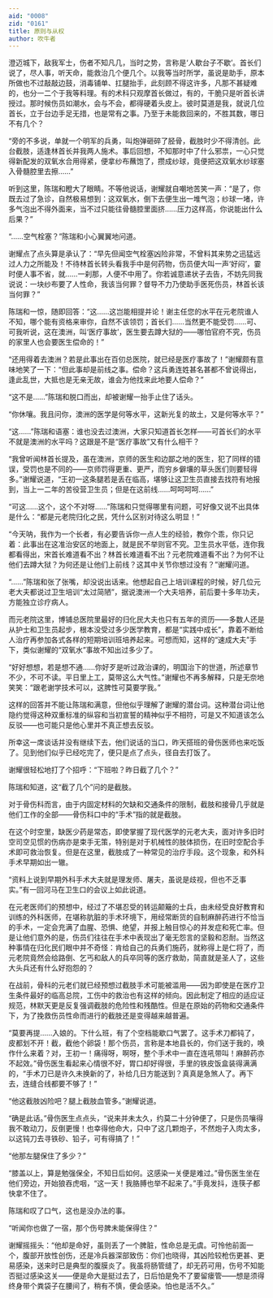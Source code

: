 ```yaml
---
aid: "0008"
zid: "0161"
title: 原则与从权
author: 吹牛者
---
```


澄迈城下，敌我军士，伤者不知凡几，当时之势，言称是‘人歇台子不歇’。首长们说了，尽人事，听天命，能救治几个便几个。以我等当时所学，虽说是助手，原本所做也不过敲敲边鼓，消毒铺单、扛腿抬手，此刻顾不得这许多，凡那不甚疑难的，也分一二个于我等料理。有的术科只观摩首长做过，有的，干脆只是听首长讲授过。那时候伤员如潮水，会与不会，都得硬着头皮上。彼时莫道是我，就说几位首长，立于台边手足无措，也是常有之事。乃至于未能救回来的，不胜其数，哪日不有几个？

“旁的不多说，单就一个明军的兵勇，叫炮弹砸碎了胫骨，截肢时少不得清创。此台截肢，适逢林首长并我两人施术。事后回想，不知那时中了什么邪祟，一心只觉得新配发的双氧水合用得紧，便拿纱布蘸饱了，攒成纱球，竟便把这双氧水纱球塞入骨髓腔里去擦……”

听到这里，陈瑞和瞪大了眼睛。不等他说话，谢耀就自嘲地苦笑一声：“是了，你既去过了急诊，自然极易想到：这双氧水，倒下去便生出一堆气泡；纱球一堵，许多气泡出不得外面来，当不过只能往骨髓腔里面挤……压力这样高，你说能出什么后果？”

“……空气栓塞？”陈瑞和小心翼翼地问道。

谢耀点了点头算是承认了：“早先但闻空气栓塞凶险非常，不曾料其来势之迅猛远过人力之所能及！不待林首长转头看我手中是何药物，伤员便大叫一声‘好闷’，霎时便人事不省，就……一刹那，人便不中用了。你若诚意递状子去告，不妨先同我说说：一块纱布要了人性命，我该当何罪？督导不力乃使助手医死伤员，林首长该当何罪？”

陈瑞和一惊，随即回答：“这……这岂能相提并论！谢主任您的水平在元老院谁人不知，哪个能有资格来审你，自然不该领罚；首长们……当然更不能受罚……可、可我听说，这在澳洲，叫‘医疗事故’，医生要去蹲大狱的――哪怕官府不究，伤员的家里人也会要医生偿命的！”

“还用得着去澳洲？若是此事出在百仞总医院，就已经是医疗事故了！”谢耀颇有意味地笑了一下：“但此事却是前线之事。偿命？这兵勇连姓甚名甚都不曾说得出，逢此乱世，大抵也是无亲无故，谁会为他找来此地要人偿命？”

“这不是……”陈瑞和脱口而出，却被谢耀一抬手止住了话头。

“你休嚷。我且问你，澳洲的医学是何等水平，这新光复的故土，又是何等水平？”

“这……”陈瑞和语塞：谁也没去过澳洲，大家只知道首长怎样——可首长们的水平不就是澳洲的水平吗？这跟是不是“医疗事故”又有什么相干？

“我曾听闻林首长提及，虽在澳洲，京师的医生和边鄙之地的医生，犯了同样的错误，受罚也是不同的――京师罚得更重、更严，而穷乡僻壤的草头医们则要轻得多。”谢耀说道，“王初一这条腿若是丢在临高，堪够让这卫生员直接去找符有地报到，当上一二年的苦役营卫生员；但是在这前线……呵呵呵呵……”

“可这……这个，这个不对呀……”陈瑞和只觉得哪里有问题，可好像又说不出具体是什么：“都是元老院归化之民，凭什么区别对待这么明显！”

“今天呐，我作为一个长者，有必要告诉你一点人生的经验，教你个乖，你只记着：此事出在这准治安区的地面上，就是民不举则官不究。卫生员水平低，连你我都看得出，宋首长难道看不出？林首长难道看不出？元老院难道看不出？为何不让他们去蹲大狱？为何还是让他们上前线？这其中关节你想过没有？”谢耀问道。

“……”陈瑞和张了张嘴，却没说出话来。他想起自己上培训课程的时候，好几位元老大夫都说过卫生培训“太过简陋”，据说澳洲一个大夫培养，前后要十多年功夫，方能独立诊疗病人。

而元老院这里，博铺总医院里最好的归化民大夫也只有五年的资历――多数人还是从护士和卫生员起步，根本没受过多少医学教育，都是“实践中成长”，靠着不断给人治疗再参加各式各样的短期培训班培养起来。可想而知，这样的“速成大夫”手下，类似谢耀的“双氧水”事故不知出过多少了。

“好好想想，若是想不通……你好歹是听过政治课的，明国治下的世道，所述章节不少，不可不读。平日里上工，莫带这么大气性。”谢耀也不再多解释，只是无奈地笑笑：“跟老谢学技术可以，这脾性可莫要学我。”

这样的回答并不能让陈瑞和满意，但他似乎理解了谢耀的潜台词。这种潜台词让他隐约觉得这种双重标准的纵容和当初宣誓的精神似乎不相符，可是又不知道该怎么反驳――也可能只是他心里并不真正想去反驳。

所幸这一席谈话并没有继续下去，他们说话的当口，昨天搭班的骨伤医师也来吃饭了。见到他们似乎已经吃完了，便只是点了点头，径自去打饭了。

谢耀很轻松地打了个招呼：“下班啦？昨日截了几个？”

陈瑞和知道，这“截了几个”问的是截肢。

对于骨伤科而言，由于内固定材料的欠缺和交通条件的限制，截肢和接骨几乎就是他们工作的全部――骨伤科口中的“手术”指的就是截肢。

在这个时空里，缺医少药是常态，即使掌握了现代医学的元老大夫，面对许多旧时空司空见惯的伤病亦是束手无策，特别是对于机械性的肢体损伤，在旧时空配合手术即可救治恢复。但是在这里，截肢成了一种常见的治疗手段。这个现象，和外科手术早期如出一辙。

“资料上说到早期外科手术大夫就是理发师、屠夫，虽说是歧视，但也不乏事实。”有一回河马在卫生口的会议上如此说道。

在元老医师们的预想中，经过了不堪忍受的转运颠簸的士兵，由未经受良好教育和训练的外科医师，在堪称肮脏的手术环境下，用经常断货的自制麻醉药进行不恰当的手术，一定会充满了血腥、恐惧、绝望，并报上触目惊心的并发症和死亡率。但是让他们意外的是，伤员们往往在手术中表现出了毫无怨言的坚毅和忍耐。当然这种事情在归化民们眼中并不奇怪：肯给自己的兵勇们施药，就称得上是仁将了，而元老院竟然会给路倒、乞丐和敌人的兵卒同等的医疗救助，简直就是圣人了，这些大头兵还有什么好抱怨的？

在战前，骨科的元老们就已经预想过截肢手术可能被滥用――因为即使是在医疗卫生条件最好的临高总院，工伤中的救治也有这样的倾向。因此制定了相应的适应证规范，林默天更是反复强调截肢的危险性和残酷性。但是在原始的药物和交通条件下，为了挽救伤员性命而进行的截肢还是变得越来越普遍。

“莫要再提……入娘的。下什么班，有了个空档能歇口气罢了。这手术刀都钝了，皮都划不开！截，截他个卵袋！那个伤员，言称是本地县长的，你们送于我的，唤作什么来着？对，王初一！痛得呀，啊呀，整个手术中一直在连吼带叫！麻醉药亦不起效。”骨伤医生看起来心情很不好，胃口却好得很，手里的铁皮饭盒装得满满的，“手术刀已是许久未换新的了，补给几日方能送到？真真是急煞人了。再下去，连缝合线都要不够了！”

“他这截肢凶险吧？腿上截肢血管多。”谢耀说道。

“确是此话。”骨伤医生点点头，“说来并未太久，约莫二十分钟便了，只是伤员嚷得我不敢动刀，反倒更慢！也幸得他命大，只中了这几颗炮子，不然炮子入肉太多，以这钝刀去寻铁砂、铅子，可有得搞了！”

“他那左腿保住了多少？”

“膝盖以上，算是勉强保全，不知日后如何。这感染一关便是难过。”骨伤医生坐在他们旁边，开始狼吞虎咽，“这一天！我胳膊也举不起来了。”手竟发抖，连筷子都快拿不住了。

陈瑞和叹了口气，这也是没办法的事。

“听闻你也做了一宿，那个伤号脾未能保得住？”

谢耀摇摇头：“他却是命好，虽则丢了一个脾脏，性命总是无虞。可怜他前面一个，腹部开放性创伤，还是冷兵器深部致伤：你们也晓得，其凶险较枪伤更甚、更易感染，送来时已是典型的腹膜炎了。我虽将肠管缝了，却无药可用，伤号不知能否挺过感染这关――便是命大是挺过去了，日后怕是免不了要留瘘管――想是须得终身带个粪袋子在腰间了，稍有不慎，便会感染。怕也是活不久。”

